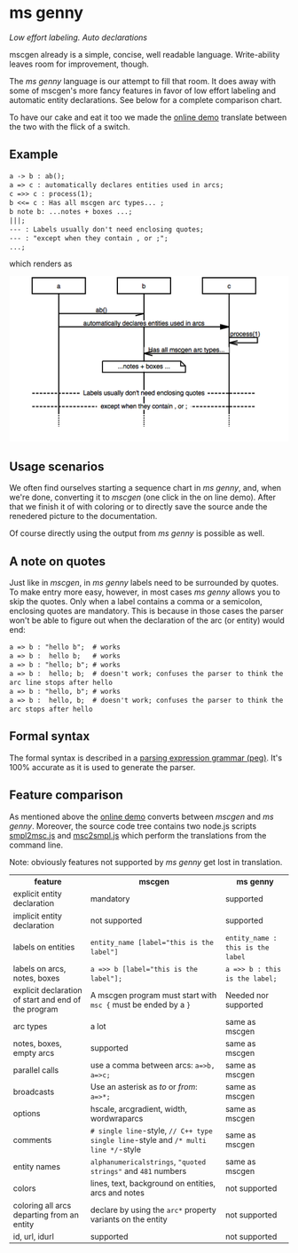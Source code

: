 ms genny
========
_Low effort labeling. Auto declarations_

mscgen already is a simple, concise, well readable language. Write-ability
leaves room for improvement, though.

The *ms genny* language is our attempt to fill that room. It does away with some of 
mscgen's more fancy features in favor of low effort labeling
and automatic entity declarations. See below for a complete comparison chart.

To have our cake and eat it too we made the [online demo][4] translate between
the two with the flick of a switch. 

Example
-------

    a -> b : ab();
    a => c : automatically declares entities used in arcs;
    c =>> c : process(1);
    b <<= c : Has all mscgen arc types... ;
    b note b: ...notes + boxes ...;
    |||;
    --- : Labels usually don't need enclosing quotes;
    --- : "except when they contain , or ;";
    ...;


which renders as

![ms genny sample](test/msgennysample.png)

Usage scenarios
---------------
We often find ourselves starting a sequence chart in *ms genny*, and, when
we're done, converting it to *mscgen* (one click in the on line demo). After
that we finish it of with coloring or to directly save the source ande the 
renedered picture to the documentation.

Of course directly using the output from *ms genny* is possible as well.

A note on quotes 
----------------
Just like in *mscgen*, in *ms genny* labels need to be surrounded by quotes. 
To make entry more easy, however, in most cases *ms genny* allows you to 
skip the quotes. Only when a label contains a comma or a semicolon, enclosing 
quotes are mandatory. This is because in those cases the parser won't be able to
figure out when the declaration of the arc (or entity) would end:

    a => b : "hello b";  # works
    a => b :  hello b;   # works
    a => b : "hello; b"; # works
    a => b :  hello; b;  # doesn't work; confuses the parser to think the arc line stops after hello
    a => b : "hello, b"; # works
    a => b :  hello, b;  # doesn't work; confuses the parser to think the arc stops after hello


Formal syntax
-------------
The formal syntax is described in a [parsing expression grammar (peg)][1]. It's 100% accurate
as it is used to generate the parser.

Feature comparison
------------------
As mentioned above the [online demo][4] converts between *mscgen* and *ms genny*.
Moreover, the source code tree contains two node.js scripts [smpl2msc.js][2] and
[msc2smpl.js][3] which perform the translations from the command line. 

Note: obviously features not supported by *ms genny* get lost in translation.


<table>
    <tr><th>feature</th><th>mscgen</th><th>ms genny</th></tr>
    <tr>
        <td>explicit entity declaration</td>
        <td>mandatory</td>
        <td>supported</td>
    </tr>
    <tr>
        <td>implicit entity declaration</td>
        <td>not supported</td>
        <td>supported</td>
    </tr>
    <tr>
        <td>labels on entities</td>
        <td><code>entity_name [label="this is the label"]</code></td>
        <td><code>entity_name : this is the label</code></td>
    </tr>
    <tr>
        <td>labels on arcs, notes, boxes</td>
        <td><code>a =>> b [label="this is the label"];</code></td>
        <td><code>a =>> b : this is the label;</code></td>
    </tr>
    <tr>
        <td>explicit declaration of start and end of the program</td>
        <td>A mscgen program must start with <code>msc {</code> must be ended by a <code>}</code></td>
        <td>Needed nor supported</td>
    </tr>
    <tr>
        <td>arc types</td>
        <td>a lot</td>
        <td>same as mscgen</td>
    </tr>
    <tr>
        <td>notes, boxes, empty arcs</td>
        <td>supported</td>
        <td>same as mscgen</td>
    </tr>
    <tr>
        <td>parallel calls</td>
        <td>use a comma between arcs: <code>a=>b, a=>c;</code></td>
        <td>same as mscgen</td>
    </tr>
    <tr>
        <td>broadcasts</td>
        <td>Use an asterisk as <em>to</em> or <em>from</em>: <code>a=>*;</code></td>
        <td>same as mscgen</td>
    </tr>
    <tr>
        <td>options</td>
        <td>hscale, arcgradient, width, wordwraparcs </td>
        <td>same as mscgen</td>
    </tr>
    <tr>
        <td>comments</td>
        <td><code># single line</code>-style, <code>// C++ type single line</code>-style and <code>/* multi line */</code>-style</td>
        <td>same as mscgen</td>
    </tr>
    <tr>
        <td>entity names</td>
        <td><code>alphanumericalstrings</code>, <code>"quoted strings"</code>  and <code>481</code> numbers</td>
        <td>same as mscgen</td>
    </tr>
    <tr>
        <td>colors</td>
        <td>lines, text, background on entities, arcs and notes</td>
        <td>not supported</td>
    </tr>
    <tr>
        <td>coloring all arcs departing from an entity</td>
        <td>declare by using the <code>arc*</code> property variants on the entity</td>
        <td>not supported</td>
    </tr>
    <tr>
        <td>id, url, idurl</td>
        <td>supported</td>
        <td>not supported</td>
    </tr>
</table>

[1]: script/node/mscgensmplparser.pegjs
[2]: script/node/smpl2msc.js
[3]: script/node/msc2smpl.js
[4]: http://sverweij.github.io/mscgen_js/
